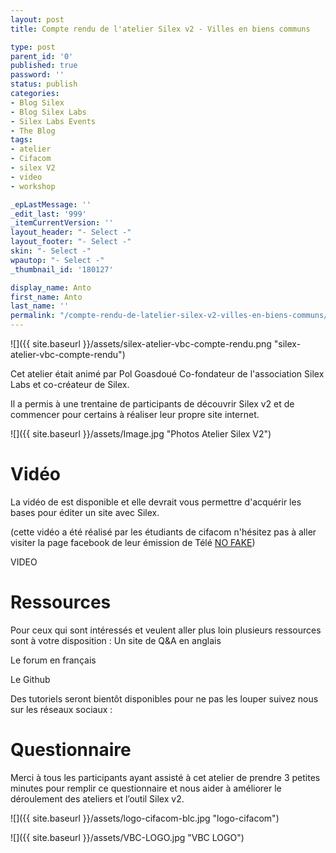 ```yaml
---
layout: post
title: Compte rendu de l'atelier Silex v2 - Villes en biens communs

type: post
parent_id: '0'
published: true
password: ''
status: publish
categories:
- Blog Silex
- Blog Silex Labs
- Silex Labs Events
- The Blog
tags:
- atelier
- Cifacom
- silex V2
- video
- workshop

_epLastMessage: ''
_edit_last: '999'
_itemCurrentVersion: ''
layout_header: "- Select -"
layout_footer: "- Select -"
skin: "- Select -"
wpautop: "- Select -"
_thumbnail_id: '180127'

display_name: Anto
first_name: Anto
last_name: ''
permalink: "/compte-rendu-de-latelier-silex-v2-villes-en-biens-communs/"
---
```


![]({{ site.baseurl }}/assets/silex-atelier-vbc-compte-rendu.png "silex-atelier-vbc-compte-rendu")



Cet atelier était animé par Pol Goasdoué Co-fondateur de l'association Silex Labs et co-créateur de Silex.

Il a permis à une trentaine de participants de découvrir Silex v2 et de commencer pour certains à réaliser leur propre site internet.

![]({{ site.baseurl }}/assets/Image.jpg "Photos Atelier Silex V2")

Vidéo
=====

La vidéo de est disponible et elle devrait vous permettre d'acquérir les bases pour éditer un site avec Silex.

(cette vidéo a été réalisé par les étudiants de cifacom n'hésitez pas à aller visiter la page facebook de leur émission de Télé [NO FAKE](https://www.facebook.com/lesauviphelsNOFAKE "Facebook emission NO FAKE"))

VIDEO  

Ressources
==========

Pour ceux qui sont intéressés et veulent aller plus loin plusieurs ressources sont à votre disposition
: 
Un site de Q&A en anglais



Le forum en français



Le Github



Des tutoriels seront bientôt disponibles pour ne pas les louper suivez nous sur les réseaux sociaux
: 




Questionnaire
=============

Merci à tous les participants ayant assisté à cet atelier de prendre 3 petites minutes pour remplir ce questionnaire et nous aider à améliorer le déroulement des ateliers et l’outil Silex v2.

![]({{ site.baseurl }}/assets/logo-cifacom-blc.jpg "logo-cifacom")

![]({{ site.baseurl }}/assets/VBC-LOGO.jpg "VBC LOGO")